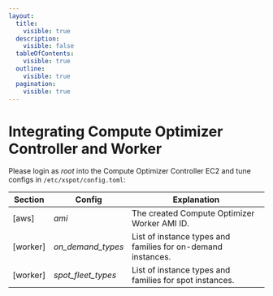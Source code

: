 ```yaml
---
layout:
  title:
    visible: true
  description:
    visible: false
  tableOfContents:
    visible: true
  outline:
    visible: true
  pagination:
    visible: true
---
```


# Integrating Compute Optimizer Controller and Worker

Please login as _root_ into the Compute Optimizer Controller EC2 and tune configs in `/etc/xspot/config.toml`:

| Section   | Config               | Explanation                                                  |
| --------- | -------------------- | ------------------------------------------------------------ |
| \[aws]    | _ami_                | The created Compute Optimizer Worker AMI ID.                            |
| \[worker] | _on\_demand\_types_  | List of instance types and families for on-demand instances. |
| \[worker] | _spot\_fleet\_types_ | List of instance types and families for spot instances.      |
